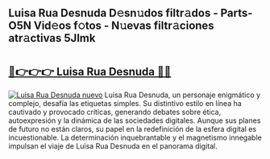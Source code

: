 ## Luisa Rua Desnuda D𝚎sn𝚞dos filtr𝚊dos - Parts-O5N Vid𝚎os f𝚘tos - N𝚞evas filtr𝚊ciones atr𝚊ctivas 5Jlmk

# <h2><a href="http://mbcsv2.tromn.icu/?c=Luisa+Rua+Desnuda">🔗👉👉👉 Luisa Rua Desnuda 🔗🔗</a></h2>

[![Luisa Rua Desnuda nuevo](https://i.imgur.com/pEAQMta.gif)](http://mbcsv2.tromn.icu/?c=Luisa+Rua+Desnuda)
Luisa Rua Desnuda, un personaje enigmático y complejo, desafía las etiquetas simples. Su distintivo estilo en línea ha cautivado y provocado críticas, generando debates sobre ética, autoexpresión y la dinámica de las sociedades digitales. Aunque sus planes de futuro no están claros, su papel en la redefinición de la esfera digital es incuestionable. La determinación inquebrantable y el magnetismo innegable impulsan el viaje de Luisa Rua Desnuda en el panorama digital.
